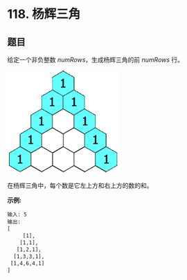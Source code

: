 # 118. 杨辉三角

## 题目

给定一个非负整数 *numRows*，生成杨辉三角的前 *numRows* 行。

![PascalTriangleAnimated2](./img/PascalTriangleAnimated2.gif)

在杨辉三角中，每个数是它左上方和右上方的数的和。

**示例:**
```
输入: 5
输出:
[
     [1],
    [1,1],
   [1,2,1],
  [1,3,3,1],
 [1,4,6,4,1]
]
```